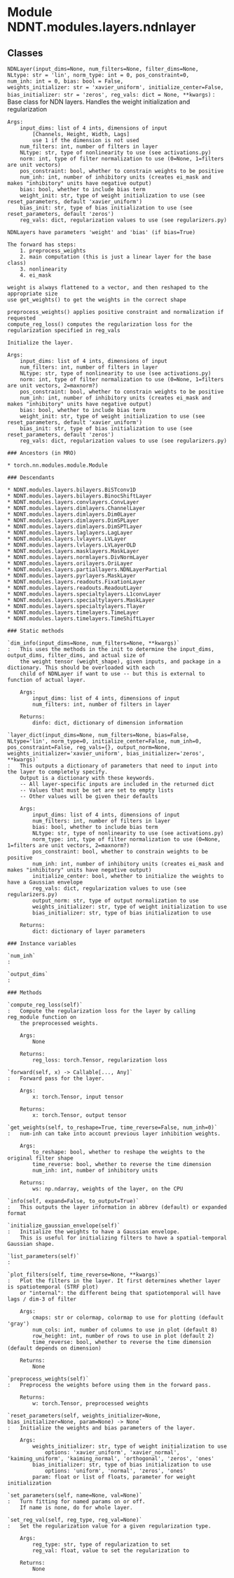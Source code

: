 Module NDNT.modules.layers.ndnlayer
===================================

Classes
-------

`NDNLayer(input_dims=None, num_filters=None, filter_dims=None, NLtype: str = 'lin', norm_type: int = 0, pos_constraint=0, num_inh: int = 0, bias: bool = False, weights_initializer: str = 'xavier_uniform', initialize_center=False, bias_initializer: str = 'zeros', reg_vals: dict = None, **kwargs)`
:   Base class for NDN layers.
    Handles the weight initialization and regularization
    
    Args:
        input_dims: list of 4 ints, dimensions of input
            [Channels, Height, Width, Lags]
            use 1 if the dimension is not used
        num_filters: int, number of filters in layer
        NLtype: str, type of nonlinearity to use (see activations.py)
        norm: int, type of filter normalization to use (0=None, 1=filters are unit vectors)
        pos_constraint: bool, whether to constrain weights to be positive
        num_inh: int, number of inhibitory units (creates ei_mask and makes "inhibitory" units have negative output)
        bias: bool, whether to include bias term
        weight_init: str, type of weight initialization to use (see reset_parameters, default 'xavier_uniform')
        bias_init: str, type of bias initialization to use (see reset_parameters, default 'zeros')
        reg_vals: dict, regularization values to use (see regularizers.py)
    
    NDNLayers have parameters 'weight' and 'bias' (if bias=True)
    
    The forward has steps:
        1. preprocess_weights
        2. main computation (this is just a linear layer for the base class)
        3. nonlinearity
        4. ei_mask
    
    weight is always flattened to a vector, and then reshaped to the appropriate size
    use get_weights() to get the weights in the correct shape
    
    preprocess_weights() applies positive constraint and normalization if requested
    compute_reg_loss() computes the regularization loss for the regularization specified in reg_vals
    
    Initialize the layer.
    
    Args:
        input_dims: list of 4 ints, dimensions of input
        num_filters: int, number of filters in layer
        NLtype: str, type of nonlinearity to use (see activations.py)
        norm: int, type of filter normalization to use (0=None, 1=filters are unit vectors, 2=maxnorm?)
        pos_constraint: bool, whether to constrain weights to be positive
        num_inh: int, number of inhibitory units (creates ei_mask and makes "inhibitory" units have negative output)
        bias: bool, whether to include bias term
        weight_init: str, type of weight initialization to use (see reset_parameters, default 'xavier_uniform')
        bias_init: str, type of bias initialization to use (see reset_parameters, default 'zeros')
        reg_vals: dict, regularization values to use (see regularizers.py)

    ### Ancestors (in MRO)

    * torch.nn.modules.module.Module

    ### Descendants

    * NDNT.modules.layers.bilayers.BiSTconv1D
    * NDNT.modules.layers.bilayers.BinocShiftLayer
    * NDNT.modules.layers.convlayers.ConvLayer
    * NDNT.modules.layers.dimlayers.ChannelLayer
    * NDNT.modules.layers.dimlayers.Dim0Layer
    * NDNT.modules.layers.dimlayers.DimSPLayer
    * NDNT.modules.layers.dimlayers.DimSPTLayer
    * NDNT.modules.layers.laglayers.LagLayer
    * NDNT.modules.layers.lvlayers.LVLayer
    * NDNT.modules.layers.lvlayers.LVLayerOLD
    * NDNT.modules.layers.masklayers.MaskLayer
    * NDNT.modules.layers.normlayers.DivNormLayer
    * NDNT.modules.layers.orilayers.OriLayer
    * NDNT.modules.layers.partiallayers.NDNLayerPartial
    * NDNT.modules.layers.pyrlayers.MaskLayer
    * NDNT.modules.layers.readouts.FixationLayer
    * NDNT.modules.layers.readouts.ReadoutLayer
    * NDNT.modules.layers.specialtylayers.L1convLayer
    * NDNT.modules.layers.specialtylayers.MaskLayer
    * NDNT.modules.layers.specialtylayers.Tlayer
    * NDNT.modules.layers.timelayers.TimeLayer
    * NDNT.modules.layers.timelayers.TimeShiftLayer

    ### Static methods

    `dim_info(input_dims=None, num_filters=None, **kwargs)`
    :   This uses the methods in the init to determine the input_dims, output_dims, filter_dims, and actual size of
        the weight tensor (weight_shape), given inputs, and package in a dictionary. This should be overloaded with each
        child of NDNLayer if want to use -- but this is external to function of actual layer.
        
        Args:
            input_dims: list of 4 ints, dimensions of input
            num_filters: int, number of filters in layer
        
        Returns:
            dinfo: dict, dictionary of dimension information

    `layer_dict(input_dims=None, num_filters=None, bias=False, NLtype='lin', norm_type=0, initialize_center=False, num_inh=0, pos_constraint=False, reg_vals={}, output_norm=None, weights_initializer='xavier_uniform', bias_initializer='zeros', **kwargs)`
    :   This outputs a dictionary of parameters that need to input into the layer to completely specify.
        Output is a dictionary with these keywords. 
        -- All layer-specific inputs are included in the returned dict
        -- Values that must be set are set to empty lists
        -- Other values will be given their defaults
        
        Args:
            input_dims: list of 4 ints, dimensions of input
            num_filters: int, number of filters in layer
            bias: bool, whether to include bias term
            NLtype: str, type of nonlinearity to use (see activations.py)
            norm_type: int, type of filter normalization to use (0=None, 1=filters are unit vectors, 2=maxnorm?)
            pos_constraint: bool, whether to constrain weights to be positive
            num_inh: int, number of inhibitory units (creates ei_mask and makes "inhibitory" units have negative output)
            initialize_center: bool, whether to initialize the weights to have a Gaussian envelope
            reg_vals: dict, regularization values to use (see regularizers.py)
            output_norm: str, type of output normalization to use
            weights_initializer: str, type of weight initialization to use
            bias_initializer: str, type of bias initialization to use
        
        Returns:
            dict: dictionary of layer parameters

    ### Instance variables

    `num_inh`
    :

    `output_dims`
    :

    ### Methods

    `compute_reg_loss(self)`
    :   Compute the regularization loss for the layer by calling reg_module function on
        the preprocessed weights.
        
        Args:
            None
        
        Returns:
            reg_loss: torch.Tensor, regularization loss

    `forward(self, x) ‑> Callable[..., Any]`
    :   Forward pass for the layer.
        
        Args:
            x: torch.Tensor, input tensor
        
        Returns:
            x: torch.Tensor, output tensor

    `get_weights(self, to_reshape=True, time_reverse=False, num_inh=0)`
    :   num-inh can take into account previous layer inhibition weights.
        
        Args:
            to_reshape: bool, whether to reshape the weights to the original filter shape
            time_reverse: bool, whether to reverse the time dimension
            num_inh: int, number of inhibitory units
        
        Returns:
            ws: np.ndarray, weights of the layer, on the CPU

    `info(self, expand=False, to_output=True)`
    :   This outputs the layer information in abbrev (default) or expanded format

    `initialize_gaussian_envelope(self)`
    :   Initialize the weights to have a Gaussian envelope.
        This is useful for initializing filters to have a spatial-temporal Gaussian shape.

    `list_parameters(self)`
    :

    `plot_filters(self, time_reverse=None, **kwargs)`
    :   Plot the filters in the layer. It first determines whether layer is spatiotemporal (STRF plot)
        or "internal": the different being that spatiotemporal will have lags / dim-3 of filter
        
        Args:
            cmaps: str or colormap, colormap to use for plotting (default 'gray')
            num_cols: int, number of columns to use in plot (default 8)
            row_height: int, number of rows to use in plot (default 2)
            time_reverse: bool, whether to reverse the time dimension (default depends on dimension)
        
        Returns:
            None

    `preprocess_weights(self)`
    :   Preprocess the weights before using them in the forward pass.
        
        Returns:
            w: torch.Tensor, preprocessed weights

    `reset_parameters(self, weights_initializer=None, bias_initializer=None, param=None) ‑> None`
    :   Initialize the weights and bias parameters of the layer.
        
        Args:
            weights_initializer: str, type of weight initialization to use
                options: 'xavier_uniform', 'xavier_normal', 'kaiming_uniform', 'kaiming_normal', 'orthogonal', 'zeros', 'ones'
            bias_initializer: str, type of bias initialization to use
                options: 'uniform', 'normal', 'zeros', 'ones'
            param: float or list of floats, parameter for weight initialization

    `set_parameters(self, name=None, val=None)`
    :   Turn fitting for named params on or off.
        If name is none, do for whole layer.

    `set_reg_val(self, reg_type, reg_val=None)`
    :   Set the regularization value for a given regularization type.
        
        Args:
            reg_type: str, type of regularization to set
            reg_val: float, value to set the regularization to
        
        Returns:
            None